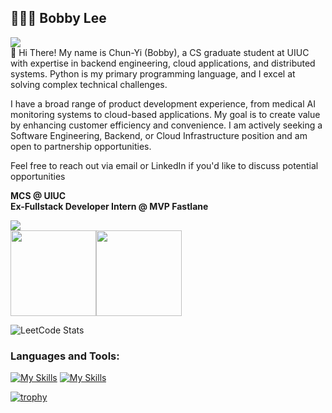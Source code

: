 

<!--
### Hi there 👋
**karta1502545/karta1502545** is a ✨ _special_ ✨ repository because its `README.md` (this file) appears on your GitHub profile.

Here are some ideas to get you started:

- 🔭 I’m currently working on ...
- 🌱 I’m currently learning ...
- 👯 I’m looking to collaborate on ...
- 🤔 I’m looking for help with ...
- 💬 Ask me about ...
- 📫 How to reach me: ...
- 😄 Pronouns: ...
- ⚡ Fun fact: ...
-->
<h2 align="left">🧑🏻‍💻 Bobby Lee</h2>

![](https://komarev.com/ghpvc/?username=karta1502545&color=green)</br>
🌱
Hi There! My name is Chun-Yi (Bobby), a CS graduate student at UIUC with expertise in backend engineering, cloud applications, and distributed systems. Python is my primary programming language, and I excel at solving complex technical challenges.

I have a broad range of product development experience, from medical AI monitoring systems to cloud-based applications. My goal is to create value by enhancing customer efficiency and convenience. I am actively seeking a Software Engineering, Backend, or Cloud Infrastructure position and am open to partnership opportunities.

Feel free to reach out via email or LinkedIn if you'd like to discuss potential opportunities</br>
<!--
[![wakatime](https://wakatime.com/badge/user/2bb05c40-b0f9-4a70-a6fe-a8fbee318a5c.svg)](https://wakatime.com/@2bb05c40-b0f9-4a70-a6fe-a8fbee318a5c)
-->
**MCS @ UIUC**</br>
**Ex-Fullstack Developer Intern @ MVP Fastlane**</br>

<div align=left> 
  <img src="https://github-stats-alpha.vercel.app/api?username=karta1502545&&cc=0a0f0b&tc=37BCF2&ic=e4e2e2">
</div>

<div style="display:flex;justify-content:left;">
  <img height="137px" src="https://github-readme-stats-sigma-five.vercel.app/api?username=karta1502545&theme=merko&show_icons=true" />
  <img height="137px" src="https://github-readme-stats.vercel.app/api/top-langs/?username=karta1502545&theme=merko&layout=compact&hide=css,php&exclude_repo=blockchain-data-download" />
</div>

![LeetCode Stats](https://leetcard.jacoblin.cool/karta1502545?theme=dark&font=Noto%20Sans%20Elbasan&ext=heatmap&width=500&height=200)

<!--
<h3>Certifications:</h3>

<p> <a href="https://www.credly.com/badges/41ed1751-a694-450f-b4e2-2acdb49f9b15" target="_blank"> <img src="https://images.credly.com/size/340x340/images/b9feab85-1a43-4f6c-99a5-631b88d5461b/image.png" alt="DVA" width="90" height="90"/></a><a href="https://www.credly.com/badges/d8627a9f-e177-4d9d-9c72-87eca5268374" target="_blank"> <img src="https://images.credly.com/size/340x340/images/0e284c3f-5164-4b21-8660-0d84737941bc/image.png" alt="SAA" width="90" height="90"/></a><a href="https://www.credly.com/badges/e7dcc26d-acc8-4c4f-b6dc-5d1e311538ea" target="_blank"> <img src="https://images.credly.com/size/340x340/images/00634f82-b07f-4bbd-a6bb-53de397fc3a6/image.png" alt="CCP" width="90" height="90"/></a><a href="https://www.credly.com/badges/1edb09d9-6150-49ae-9e69-36cd731877ac" target="_blank"> <img src="https://images.credly.com/size/340x340/images/4136ced8-75d5-4afb-8677-40b6236e2672/azure-ai-fundamentals-600x600.png" alt="AI-900" width="90" height="90"/></a> </p>

<h3>Social Media:</h3>

<p align="left">
  <a href="https://www.instagram.com/jeffreywangv1.0/" style="margin-right: 3pt">
    <img src="https://skillicons.dev/icons?i=instagram" />
  </a>
  <a href="[https://www.linkedin.com/in/karta1502545/](https://www.linkedin.com/in/cy-lee-1502545/)" style="margin-right: 3pt">
    <img src="https://skillicons.dev/icons?i=linkedin" />
  </a>
  <a href="https://jeffreywangzhi.medium.com/" style="margin-right: 3pt">
    <img src="https://upload.wikimedia.org/wikipedia/commons/thumb/e/ec/Medium_logo_Monogram.svg/1200px-Medium_logo_Monogram.svg.png" width="50" height="50"/>
  </a>
  <a href="https://linktr.ee/jeffreywangzhi" >
  <img src="https://api.blog.production.linktr.ee/wp-content/uploads/2022/06/Avatar-Symbol-Canopy.png" width="50" height="50"/>
  </a>
</p>
-->

<h3>Languages and Tools:</h3>

[![My Skills](https://skillicons.dev/icons?i=python,cpp,react,nodejs,mysql,js,java,pytorch,tensorflow)](https://skillicons.dev)
[![My Skills](https://skillicons.dev/icons?i=aws,git,postman,linux)](https://skillicons.dev)

[![trophy](https://github-profile-trophy.vercel.app/?username=karta1502545&theme=onedark&row=2&column=4&margin-w=15&margin-h=15)](https://github-profile-trophy.vercel.app/?username=karta1502545&theme=onedark&row=2&column=4&margin-w=15&margin-h=15)
